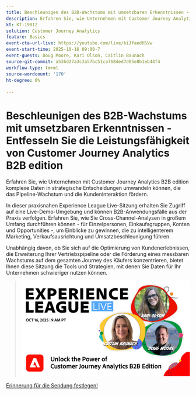 ```yaml
---
title: Beschleunigen des B2B-Wachstums mit umsetzbaren Erkenntnissen - Entfesseln Sie die Leistungsfähigkeit von Customer Journey Analytics B2B edition
description: Erfahren Sie, wie Unternehmen mit Customer Journey Analytics B2B edition komplexe Daten in strategische Entscheidungen umwandeln können, die das Pipeline-Wachstum und die Kundeninteraktion fördern.
kt: KT-19012
solution: Customer Journey Analytics
feature: Basics
event-cta-url-live: https://youtube.com/live/kiJfaedHSVw
event-start-time: 2025-10-16 09:00-7
event-guests: Doug Moore, Kari Olson, Caitlin Baunach
source-git-commit: a536d27a3c3a57bc51ca768ded7d05e8b1eb44f4
workflow-type: tm+mt
source-wordcount: '170'
ht-degree: 0%

---
```


# Beschleunigen des B2B-Wachstums mit umsetzbaren Erkenntnissen - Entfesseln Sie die Leistungsfähigkeit von Customer Journey Analytics B2B edition

Erfahren Sie, wie Unternehmen mit Customer Journey Analytics B2B edition komplexe Daten in strategische Entscheidungen umwandeln können, die das Pipeline-Wachstum und die Kundeninteraktion fördern.

In dieser praxisnahen Experience League Live-Sitzung erhalten Sie Zugriff auf eine Live-Demo-Umgebung und können B2B-Anwendungsfälle aus der Praxis verfolgen. Erfahren Sie, wie Sie Cross-Channel-Analysen in großem Umfang durchführen können - für Einzelpersonen, Einkaufsgruppen, Konten und Opportunities -, um Einblicke zu gewinnen, die zu intelligenterem Marketing, Verkaufsausrichtung und Umsatzbeschleunigung führen.

Unabhängig davon, ob Sie sich auf die Optimierung von Kundenerlebnissen, die Erweiterung Ihrer Vertriebspipeline oder die Förderung eines messbaren Wachstums auf dem gesamten Journey des Käufers konzentrieren, bietet Ihnen diese Sitzung die Tools und Strategien, mit denen Sie Daten für Ihr Unternehmen schwieriger nutzen können.

> ![Banner anzeigen](../assets/exl-live-episode-10-16-25-web-banner.png)

[Erinnerung für die Sendung festlegen!](https://youtube.com/live/kiJfaedHSVw)


